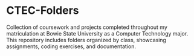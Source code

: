 # CTEC-Folders
Collection of coursework and projects completed throughout my matriculation at Bowie State University as a Computer Technology major. This repository includes folders organized by class, showcasing assignments, coding exercises, and documentation.
